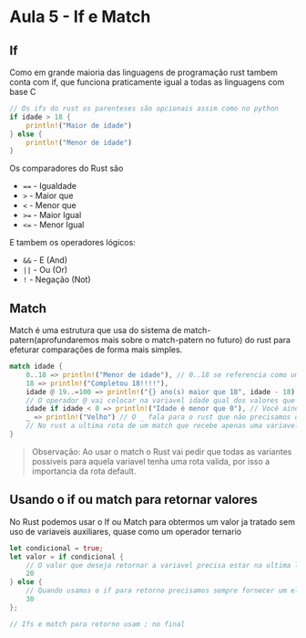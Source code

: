 # Aula 5 - If e Match

## If
Como em grande maioria das linguagens de programação rust tambem conta com if, que funciona praticamente igual a todas as linguagens com base C
```rs
// Os ifs do rust os parenteses são opcionais assim como no python
if idade > 18 {
    println!("Maior de idade")
} else {
    println!("Menor de idade")
}
```
Os comparadores do Rust são  
 - `==` - Igualdade 
 - `>` - Maior que
 - `<` - Menor que
 - `>=` - Maior Igual
 - `<=` - Menor Igual 

E tambem os operadores lógicos:
 - `&&` - E (And)
 - `||` - Ou (Or)
 - `!` - Negação (Not)

## Match
Match é uma estrutura que usa do sistema de match-patern(aprofundaremos mais sobre o match-patern no futuro) do rust para efeturar comparações de forma mais simples.
```rs
match idade {
    0..18 => println!("Menor de idade"), // 0..18 se referencia como um range. Ranges representam um intervalo numerico, nesse caso indo do 0 até 17
    18 => println!("Completou 18!!!!"),
    idade @ 19..=100 => println!("{} ano(s) maior que 18", idade - 18), // O range nesse caso por conter o = ele inclui no intervalo o numero 100
    // O operador @ vai colocar na variavel idade qual dos valores que deu match com o range
    idade if idade < 0 => println!("Idade é menor que 0"), // Você ainda pode usar o if como um guard da condição para deixar ela mais especifica
    _ => println!("Velho") // O _ fala para o rust que não precisamos do valor.
    // No rust a ultima rota de um match que recebe apenas uma variavel ou _ chamamos de default pois tudo que não se enquadrar nos anteriores cairão aqui
}
```
> Observação: Ao usar o match o Rust vai pedir que todas as variantes possiveis para aquela variavel tenha uma rota valida, por isso a importancia da rota default.

## Usando o if ou match para retornar valores
No Rust podemos usar o If ou Match para obtermos um valor ja tratado sem uso de variaveis auxiliares, quase como um operador ternario

```rs
let condicional = true;
let valor = if condicional {
    // O valor que deseja retornar a variavel precisa estar na ultima linha do bloco sem o ;
    20
} else {
    // Quando usamos o if para retorno precisamos sempre fornecer um else
    30
};

// Ifs e match para retorno usam ; no final
```